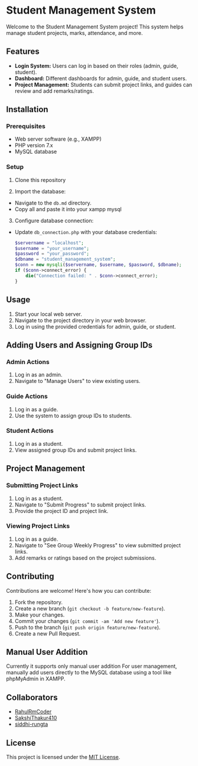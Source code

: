 # Student Management System

Welcome to the Student Management System project! This system helps manage student projects, marks, attendance, and more.

## Features

- **Login System:** Users can log in based on their roles (admin, guide, student).
- **Dashboard:** Different dashboards for admin, guide, and student users.
- **Project Management:** Students can submit project links, and guides can review and add remarks/ratings.

## Installation

### Prerequisites

- Web server software (e.g., XAMPP)
- PHP version 7.x
- MySQL database

### Setup

1. Clone this repository

2. Import the database:
- Navigate to the `db.md` directory.
- Copy all and paste it into your xampp mysql

3. Configure database connection:
- Update `db_connection.php` with your database credentials:
  ```php
  $servername = "localhost";
  $username = "your_username";
  $password = "your_password";
  $dbname = "student_management_system";
  $conn = new mysqli($servername, $username, $password, $dbname);
  if ($conn->connect_error) {
      die("Connection failed: " . $conn->connect_error);
  }
  ```

## Usage

1. Start your local web server.
2. Navigate to the project directory in your web browser.
3. Log in using the provided credentials for admin, guide, or student.

## Adding Users and Assigning Group IDs

### Admin Actions

1. Log in as an admin.
2. Navigate to "Manage Users" to view existing users.

### Guide Actions

1. Log in as a guide.
2. Use the system to assign group IDs to students.

### Student Actions

1. Log in as a student.
2. View assigned group IDs and submit project links.

## Project Management

### Submitting Project Links

1. Log in as a student.
2. Navigate to "Submit Progress" to submit project links.
3. Provide the project ID and project link.

### Viewing Project Links

1. Log in as a guide.
2. Navigate to "See Group Weekly Progress" to view submitted project links.
3. Add remarks or ratings based on the project submissions.

## Contributing

Contributions are welcome! Here's how you can contribute:

1. Fork the repository.
2. Create a new branch (`git checkout -b feature/new-feature`).
3. Make your changes.
4. Commit your changes (`git commit -am 'Add new feature'`).
5. Push to the branch (`git push origin feature/new-feature`).
6. Create a new Pull Request.

## Manual User Addition
Currently it supports only manual user addition
For user management, manually add users directly to the MySQL database using a tool like phpMyAdmin in XAMPP.

## Collaborators

- [RahulRmCoder](https://github.com/RahulRmCoder)
- [SakshiThakur410](https://github.com/SakshiThakur410)
- [siddhi-rungta](https://github.com/siddhi-rungta)


## License

This project is licensed under the [MIT License](LICENSE).
